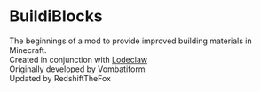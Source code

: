 # BuildiBlocks

The beginnings of a mod to provide improved building materials in Minecraft.  
Created in conjunction with [Lodeclaw](https://www.twitch.tv/lodeclaw/)  
Originally developed by Vombatiform  
Updated by RedshiftTheFox  